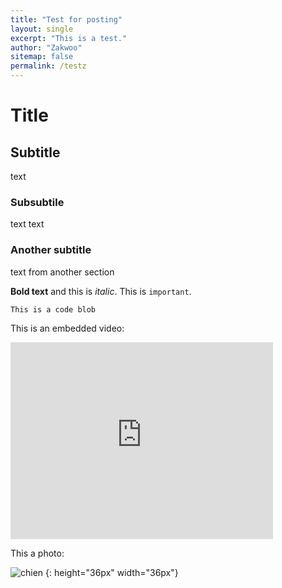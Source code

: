 ```yaml
---
title: "Test for posting"
layout: single
excerpt: "This is a test."
author: "Zakwoo"
sitemap: false
permalink: /testz
---
```


# Title

## Subtitle
text

### Subsubtile
text text

### Another subtitle
text from another section

**Bold text** and this is *italic*. This is `important`.

```
This is a code blob
```

This is an embedded video:

<iframe width="420" height="315" src="http://www.youtube.com/embed/dQw4w9WgXcQ" frameborder="0" allowfullscreen> </iframe>

This a photo:


![chien](http://www.votipets.com/images/chien.jpg "Labradocteur") {: height="36px" width="36px"}
